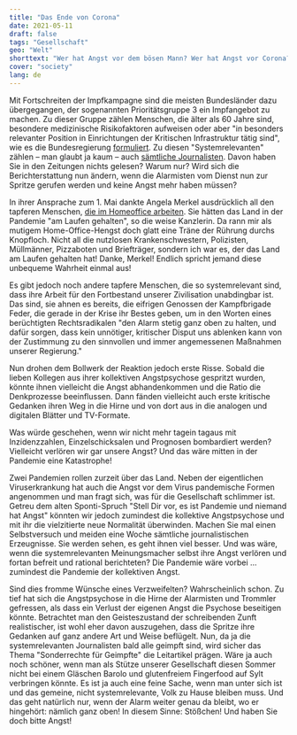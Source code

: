 ```yaml
---
title: "Das Ende von Corona"
date: 2021-05-11
draft: false
tags: "Gesellschaft"
geo: "Welt"
shorttext: "Wer hat Angst vor dem bösen Mann? Wer hat Angst vor Corona? Haben wir Angst vor dem Virus, Angst vor Angst, oder vom Ende der Pandemie?"
cover: "society"
lang: de
---
```


Mit Fortschreiten der Impfkampagne sind die meisten Bundesländer dazu übergegangen, der sogenannten Prioritätsgruppe 3 ein Impfangebot zu machen. Zu dieser Gruppe zählen Menschen, die älter als 60 Jahre sind, besondere medizinische Risikofaktoren aufweisen oder aber "in besonders relevanter Position in Einrichtungen der Kritischen Infrastruktur tätig sind", wie es die Bundesregierung [formuliert](https://www.bundesregierung.de/breg-de/themen/corona-informationen-impfung/corona-impfverordnung-1829940 "Diese Reihenfolge gilt bei der Impfung"). Zu diesen "Systemrelevanten" zählen – man glaubt ja kaum – auch [sämtliche Journalisten](https://www.djv-rlp.de/startseite/info/aktuell/news-landesverband/details/news-impfung-ab-freitag-fuer-journalistinnen-moeglich "Impfung ab Freitag für Journalist möglich!"). Davon haben Sie in den Zeitungen nichts gelesen? Warum nur? Wird sich die Berichterstattung nun ändern, wenn die Alarmisten vom Dienst nun zur Spritze gerufen werden und keine Angst mehr haben müssen?


In ihrer Ansprache zum 1. Mai dankte Angela Merkel ausdrücklich all den tapferen Menschen, [die im Homeoffice arbeiten](https://www.spiegel.de/politik/deutschland/tag-der-arbeit-angela-merkel-dankt-beschaeftigten-in-supermaerkten-in-lkw-und-im-homeoffice-a-f6f9ca2e-8750-44e6-8a03-5eaa2733eb19 "Merkel dankt Arbeitenden in Supermärkten, in Lkw – und im Homeoffice"). Sie hätten das Land in der Pandemie "am Laufen gehalten", so die weise Kanzlerin. Da rann mir als mutigem Home-Office-Hengst doch glatt eine Träne der Rührung durchs Knopfloch. Nicht all die nutzlosen Krankenschwestern, Polizisten, Müllmänner, Pizzaboten und Briefträger, sondern ich war es, der das Land am Laufen gehalten hat! Danke, Merkel! Endlich spricht jemand diese unbequeme Wahrheit einmal aus!

Es gibt jedoch noch andere tapfere Menschen, die so systemrelevant sind, dass ihre Arbeit für den Fortbestand unserer Zivilisation unabdingbar ist. Das sind, sie ahnen es bereits, die eifrigen Genossen der Kampfbrigade Feder, die gerade in der Krise ihr Bestes geben, um in den Worten eines berüchtigten Rechtsradikalen "den Alarm stetig ganz oben zu halten, und dafür sorgen, dass kein unnötiger, kritischer Disput uns ablenken kann von der Zustimmung zu den sinnvollen und immer angemessenen Maßnahmen unserer Regierung."

Nun drohen dem Bollwerk der Reaktion jedoch erste Risse. Sobald die lieben Kollegen aus ihrer kollektiven Angstpsychose gespritzt wurden, könnte ihnen vielleicht die Angst abhandenkommen und die Ratio die Denkprozesse beeinflussen. Dann fänden vielleicht auch erste kritische Gedanken ihren Weg in die Hirne und von dort aus in die analogen und digitalen Blätter und TV-Formate.

Was würde geschehen, wenn wir nicht mehr tagein tagaus mit Inzidenzzahlen, Einzelschicksalen und Prognosen bombardiert werden? Vielleicht verlören wir gar unsere Angst? Und das wäre mitten in der Pandemie eine Katastrophe!

Zwei Pandemien rollen zurzeit über das Land. Neben der eigentlichen Viruserkrankung hat auch die Angst vor dem Virus pandemische Formen angenommen und man fragt sich, was für die Gesellschaft schlimmer ist. Getreu dem alten Sponti-Spruch "Stell Dir vor, es ist Pandemie und niemand hat Angst" könnten wir jedoch zumindest die kollektive Angstpsychose und mit ihr die vielzitierte neue Normalität überwinden. Machen Sie mal einen Selbstversuch und meiden eine Woche sämtliche journalistischen Erzeugnisse. Sie werden sehen, es geht ihnen viel besser. Und was wäre, wenn die systemrelevanten Meinungsmacher selbst ihre Angst verlören und fortan befreit und rational berichteten? Die Pandemie wäre vorbei ... zumindest die Pandemie der kollektiven Angst.

Sind dies fromme Wünsche eines Verzweifelten? Wahrscheinlich schon. Zu tief hat sich die Angstpsychose in die Hirne der Alarmisten und Trommler gefressen, als dass ein Verlust der eigenen Angst die Psychose beseitigen könnte. Betrachtet man den Geisteszustand der schreibenden Zunft realistischer, ist wohl eher davon auszugehen, dass die Spritze ihre Gedanken auf ganz andere Art und Weise beflügelt. Nun, da ja die systemrelevanten Journalisten bald alle geimpft sind, wird sicher das Thema "Sonderrechte für Geimpfte" die Leitartikel prägen. Wäre ja auch noch schöner, wenn man als Stütze unserer Gesellschaft diesen Sommer nicht bei einem Gläschen Barolo und glutenfreiem Fingerfood auf Sylt verbringen könnte. Es ist ja auch eine feine Sache, wenn man unter sich ist und das gemeine, nicht systemrelevante, Volk zu Hause bleiben muss. Und das geht natürlich nur, wenn der Alarm weiter genau da bleibt, wo er hingehört: nämlich ganz oben! In diesem Sinne: Stößchen! Und haben Sie doch bitte Angst!

